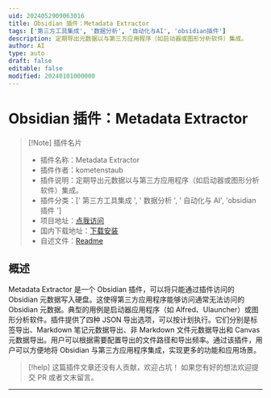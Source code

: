 ```yaml
---
uid: 2024052909063016
title: Obsidian 插件：Metadata Extractor
tags: ['第三方工具集成', '数据分析', '自动化与AI', 'obsidian插件']
description: 定期导出元数据以与第三方应用程序（如启动器或图形分析软件）集成。
author: AI
type: auto
draft: false
editable: false
modified: 20240101000000
---
```


# Obsidian 插件：Metadata Extractor

> [!Note] 插件名片
> - 插件名称：Metadata Extractor
> - 插件作者：kometenstaub
> - 插件说明：定期导出元数据以与第三方应用程序（如启动器或图形分析软件）集成。
> - 插件分类：[' 第三方工具集成 ', ' 数据分析 ', ' 自动化与 AI', 'obsidian 插件 ']
> - 项目地址：[点我访问](https://github.com/kometenstaub/metadata-extractor)
> - 国内下载地址：[下载安装](https://pkmer.cn/products/plugin/pluginMarket/?metadata-extractor)
> - 自述文件：[Readme](https://ghproxy.net/https://raw.githubusercontent.com/kometenstaub/metadata-extractor/main/README.md)

## 概述

Metadata Extractor 是一个 Obsidian 插件，可以将只能通过插件访问的 Obsidian 元数据写入硬盘。这使得第三方应用程序能够访问通常无法访问的 Obsidian 元数据。典型的用例是启动器应用程序（如 Alfred、Ulauncher）或图形分析软件。插件提供了四种 JSON 导出选项，可以按计划执行。它们分别是标签导出、Markdown 笔记元数据导出、非 Markdown 文件元数据导出和 Canvas 元数据导出。用户可以根据需要配置导出的文件路径和导出频率。通过该插件，用户可以方便地将 Obsidian 与第三方应用程序集成，实现更多的功能和应用场景。

> [!help]
> 这篇插件文章还没有人贡献，欢迎占坑！
> 如果您有好的想法欢迎提交 PR 或者文末留言。

---



